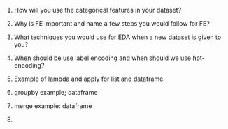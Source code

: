1. How will you use the categorical features in your dataset?  
2. Why is FE important and name a few steps you would follow for FE? 
3. What techniques you would use for EDA when a new dataset is given to you?
4. When should be use label encoding and when should we use hot-encoding?

  


1. Example of lambda and apply for list and dataframe.
2. groupby example; dataframe
3. merge example: dataframe
4. 

